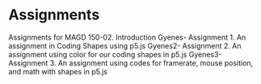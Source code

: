 # Assignments
Assignments for MAGD 150-02. Introduction
Gyenes- Assignment 1. An assignment in Coding Shapes using p5.js
Gyenes2- Assignment 2. An assignment using color for our coding shapes in p5.js
Gyenes3- Assignment 3. An assignment using codes for framerate, mouse position, and math with shapes in p5.js
